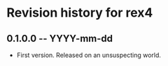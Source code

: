 # Revision history for rex4

## 0.1.0.0 -- YYYY-mm-dd

* First version. Released on an unsuspecting world.
